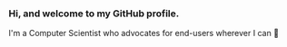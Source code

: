 ### Hi, and welcome to my GitHub profile.

I'm a Computer Scientist who advocates for end-users wherever I can :rocket:
